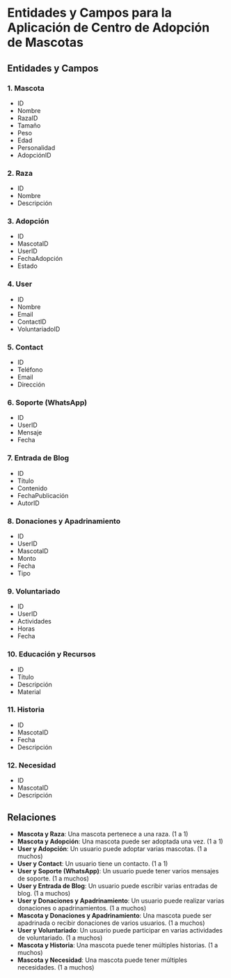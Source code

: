 # Entidades y Campos para la Aplicación de Centro de Adopción de Mascotas

## Entidades y Campos

### 1. Mascota
- ID
- Nombre
- RazaID
- Tamaño
- Peso
- Edad
- Personalidad
- AdopciónID

### 2. Raza
- ID
- Nombre
- Descripción

### 3. Adopción
- ID
- MascotaID
- UserID
- FechaAdopción
- Estado

### 4. User
- ID
- Nombre
- Email
- ContactID
- VoluntariadoID

### 5. Contact
- ID
- Teléfono
- Email
- Dirección

### 6. Soporte (WhatsApp)
- ID
- UserID
- Mensaje
- Fecha

### 7. Entrada de Blog
- ID
- Título
- Contenido
- FechaPublicación
- AutorID

### 8. Donaciones y Apadrinamiento
- ID
- UserID
- MascotaID
- Monto
- Fecha
- Tipo

### 9. Voluntariado
- ID
- UserID
- Actividades
- Horas
- Fecha

### 10. Educación y Recursos
- ID
- Título
- Descripción
- Material

### 11. Historia
- ID
- MascotaID
- Fecha
- Descripción

### 12. Necesidad
- ID
- MascotaID
- Descripción

## Relaciones

- **Mascota y Raza**: Una mascota pertenece a una raza. (1 a 1)
- **Mascota y Adopción**: Una mascota puede ser adoptada una vez. (1 a 1)
- **User y Adopción**: Un usuario puede adoptar varias mascotas. (1 a muchos)
- **User y Contact**: Un usuario tiene un contacto. (1 a 1)
- **User y Soporte (WhatsApp)**: Un usuario puede tener varios mensajes de soporte. (1 a muchos)
- **User y Entrada de Blog**: Un usuario puede escribir varias entradas de blog. (1 a muchos)
- **User y Donaciones y Apadrinamiento**: Un usuario puede realizar varias donaciones o apadrinamientos. (1 a muchos)
- **Mascota y Donaciones y Apadrinamiento**: Una mascota puede ser apadrinada o recibir donaciones de varios usuarios. (1 a muchos)
- **User y Voluntariado**: Un usuario puede participar en varias actividades de voluntariado. (1 a muchos)
- **Mascota y Historia**: Una mascota puede tener múltiples historias. (1 a muchos)
- **Mascota y Necesidad**: Una mascota puede tener múltiples necesidades. (1 a muchos)